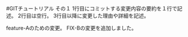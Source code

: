 #GITチュートリアル その１
1行目にコミットする変更内容の要約を１行で記述。
2行目は空行。
3行目以降に変更した理由や詳細を記述。

feature-Aのための変更。
FIX-Bの変更を追加しました。
